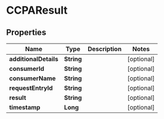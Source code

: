 
# CCPAResult

## Properties
Name | Type | Description | Notes
------------ | ------------- | ------------- | -------------
**additionalDetails** | **String** |  |  [optional]
**consumerId** | **String** |  |  [optional]
**consumerName** | **String** |  |  [optional]
**requestEntryId** | **String** |  |  [optional]
**result** | **String** |  |  [optional]
**timestamp** | **Long** |  |  [optional]



